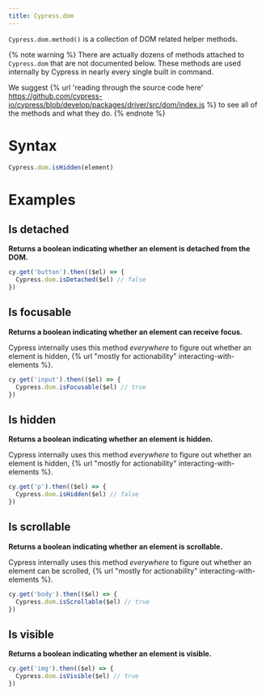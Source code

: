 ```yaml
---
title: Cypress.dom
---
```


`Cypress.dom.method()` is a collection of DOM related helper methods.

{% note warning %}
There are actually dozens of methods attached to `Cypress.dom` that are not documented below. These methods are used internally by Cypress in nearly every single built in command.

We suggest {% url 'reading through the source code here' https://github.com/cypress-io/cypress/blob/develop/packages/driver/src/dom/index.js %} to see all of the methods and what they do.
{% endnote %}

# Syntax

```javascript
Cypress.dom.isHidden(element)
```

# Examples

## Is detached

**Returns a boolean indicating whether an element is detached from the DOM.**

```javascript
cy.get('button').then(($el) => {
  Cypress.dom.isDetached($el) // false
})
```

## Is focusable

**Returns a boolean indicating whether an element can receive focus.**

Cypress internally uses this method *everywhere* to figure out whether an element is hidden, {% url "mostly for actionability" interacting-with-elements %}.

```javascript
cy.get('input').then(($el) => {
  Cypress.dom.isFocusable($el) // true
})
```

## Is hidden

**Returns a boolean indicating whether an element is hidden.**

Cypress internally uses this method *everywhere* to figure out whether an element is hidden, {% url "mostly for actionability" interacting-with-elements %}.

```javascript
cy.get('p').then(($el) => {
  Cypress.dom.isHidden($el) // false
})
```

## Is scrollable

**Returns a boolean indicating whether an element is scrollable.**

Cypress internally uses this method *everywhere* to figure out whether an element can be scrolled, {% url "mostly for actionability" interacting-with-elements %}.

```javascript
cy.get('body').then(($el) => {
  Cypress.dom.isScrollable($el) // true
})
```

## Is visible

**Returns a boolean indicating whether an element is visible.**

```javascript
cy.get('img').then(($el) => {
  Cypress.dom.isVisible($el) // true
})
```

